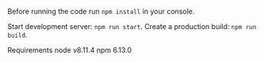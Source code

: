 Before running the code run `npm install` in your console.

Start development server: `npm run start`.
Create a production build: `npm run build`.

Requirements
node v8.11.4
npm 6.13.0